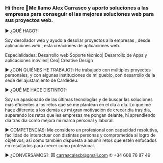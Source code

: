 ### Hi there 👋Me llamo Alex Carrasco y aporto soluciones a las empresas para conseguir el las mejores soluciones web para sus proyectos web.

▶ ¿QUÉ HAGO?:

Soy desollador web y ayudo a desollar proyectos a la empresas , desde aplicaciones web , esta creaciones de aplicaciones web.

Especialidades:
Desarrollo web Soporte técnico| Desarrollo de Apps y aplicaciones móviles| Ceo| Creative Design

▶ ¿CON QUIÉNES HE TRABAJO?:
He trabajado con múltiples proyectes personales, y con algunas instituciones de mi pueblo, con desarrollo de la sede del ajustamiento de Cardedeu.

▶ ¿QUÉ ME HACE DISTINTO?:

Soy un apasionado de las últimas tecnologías y de buscar las soluciones más eficientes a los retos que se me plantean en el día a día. Lo que me hace diferente a los demás es mi gran motivación de crecer día tras día, superando los retos que les empresas me pongan delante, hi aprendiendo día tras día como mejora mi marca personal y laboral.


▶ COMPETENCIAS:
Me considero un profesional con capacidad resolutiva, facilidad de interactuar con distintas personas y comprometida al logro de objetivos; así como también dispuesta a asumir retos que estén enfocados en resultados para crecer como profesional.


▶ ¿CONVERSAMOS?:
⌧ carrascalexb@gmail.com ✆ +34 608 76 87 49

<!--
**BalAlexDec/balalexdec** is a ✨ _special_ ✨ repository because its `README.md` (this file) appears on your GitHub profile.

Here are some ideas to get you started:

- 🔭 I’m currently working on ...
- 🌱 I’m currently learning ...
- 👯 I’m looking to collaborate on ...
- 🤔 I’m looking for help with ...
- 💬 Ask me about ...
- 📫 How to reach me: ...
- 😄 Pronouns: ...
- ⚡ Fun fact: ...
-->
